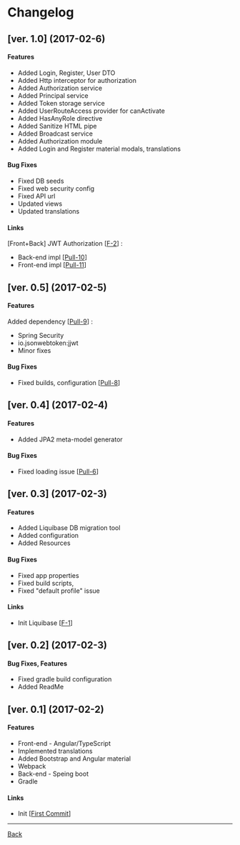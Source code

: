 # Changelog

## [ver. 1.0] (2017-02-6)
#### Features

 * Added Login, Register, User DTO
 * Added Http interceptor for authorization
 * Added Authorization service
 * Added Principal service
 * Added Token storage service
 * Added UserRouteAccess provider for canActivate
 * Added HasAnyRole directive
 * Added Sanitize HTML pipe
 * Added Broadcast service
 * Added Authorization module
 * Added Login and Register material modals, translations

#### Bug Fixes
 * Fixed DB seeds
 * Fixed web security config
 * Fixed API url
 * Updated views
 * Updated translations

#### Links
[Front+Back] JWT Authorization [[F-2][]] :
 * Back-end impl [[Pull-10][]]
 * Front-end impl [[Pull-11][]]

[F-2]: https://github.com/sergey-didenko/my-blog/issues/9
[Pull-10]: https://github.com/sergey-didenko/my-blog/pull/10
[Pull-11]: https://github.com/sergey-didenko/my-blog/pull/11

## [ver. 0.5] (2017-02-5)
#### Features
Added dependency [[Pull-9][]] :
 * Spring Security
 * io.jsonwebtoken:jjwt
 * Minor fixes

#### Bug Fixes
 * Fixed builds, configuration [[Pull-8][]]

[Pull-8]: https://github.com/sergey-didenko/my-blog/pull/8
[Pull-9]: https://github.com/sergey-didenko/my-blog/pull/9

## [ver. 0.4] (2017-02-4)
#### Features
 * Added JPA2 meta-model generator

#### Bug Fixes
 * Fixed loading issue  [[Pull-6][]]

[Pull-6]: https://github.com/sergey-didenko/my-blog/issues/6

## [ver. 0.3] (2017-02-3)

#### Features
 * Added Liquibase DB migration tool
 * Added configuration
 * Added Resources

#### Bug Fixes
 * Fixed app properties
 * Fixed build scripts,
 * Fixed "default profile" issue

#### Links
 * Init Liquibase [[F-1][]]

[F-1]: https://github.com/sergey-didenko/my-blog/pull/5

## [ver. 0.2] (2017-02-3)
#### Bug Fixes, Features
 * Fixed gradle build configuration
 * Added ReadMe

## [ver. 0.1] (2017-02-2)
#### Features
 * Front-end - Angular/TypeScript
 * Implemented translations
 * Added Bootstrap and Angular material
 * Webpack
 * Back-end - Speing boot
 * Gradle

#### Links
 * Init [[First Commit][]]

[First Commit]: https://github.com/sergey-didenko/my-blog/commit/ecd3c248beb47d2ddf487a4ad9bb9a1431283ea8

****

[Back][back]

[back]: https://github.com/sergey-didenko/my-blog/blob/master/README.md
